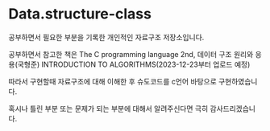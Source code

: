 # Data.structure-class
공부하면서 필요한 부분을 기록한 개인적인 자료구조 저장소입니다.

공부하면서 참고한 책은 The C programming language 2nd, 데이터 구조 원리와 응용(국형준) INTRODUCTION TO ALGORITHMS(2023-12-23부터 업로드 예정)

따라서 구현할때 자료구조에 대해 이해한 후 슈도코드를 c언어 바탕으로 구현하였습니다.

혹시나 틀린 부분 또는 문제가 되는 부분에 대해서 알려주신다면 극히 감사드리겠습니다.
